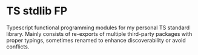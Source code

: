 # TS stdlib FP

Typescript functional programming modules for my personal TS standard library. 
Mainly consists of re-exports of multiple third-party packages with proper typings, sometimes renamed to enhance discoverability or avoid conflicts.